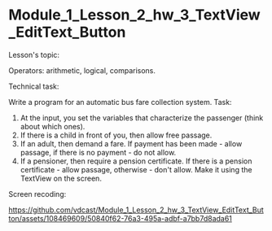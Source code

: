 # Module_1_Lesson_2_hw_3_TextView_EditText_Button
Lesson's topic:

Operators: arithmetic, logical, comparisons.

Technical task:

Write a program for an automatic bus fare collection system.
Task:
1) At the input, you set the variables that characterize the passenger (think about which ones).
2) If there is a child in front of you, then allow free passage.
2) If an adult, then demand a fare. If payment has been made - allow passage, if there is no payment - do not allow.
3) If a pensioner, then require a pension certificate. If there is a pension certificate - allow passage, otherwise - don't allow.
Make it using the TextView on the screen.

Screen recoding:

https://github.com/vdcast/Module_1_Lesson_2_hw_3_TextView_EditText_Button/assets/108469609/50840f62-76a3-495a-adbf-a7bb7d8ada61
